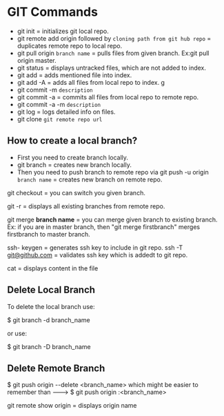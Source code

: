 # GIT Commands
- git init = initializes git local repo.
- git remote add origin  followed by `cloning path from git hub repo` = duplicates remote repo to local repo.
- git pull origin `branch name` = pulls files from given branch.
Ex:git pull origin master.
- git status = displays untracked files, which are not added to index.
- git add <file name with extension> = adds mentioned file into index.
- git add -A = adds all files from local repo to index. g
- git commit -m `description`
- git commit -a = commits all files from local repo to remote repo.
- git commit -a -m `description`
- git log = logs detailed info on files.
- git clone `git remote repo url`

## How to create a local branch?
* First you need to create branch locally.
* git branch <branch name>= creates new branch locally.
* Then you need to push branch to remote repo via git push -u origin `branch name` = creates new branch on remote repo.





git checkout <branch name> = you can switch you given branch.

git -r = displays all existing branches from remote repo.

git merge **branch name** = you can merge given branch to existing branch.
Ex: if you are in master branch, then "git merge firstbranch" merges firstbranch to master branch.

ssh- keygen = generates ssh key to include in git repo.
ssh -T git@github.com = validates ssh key which is addedt to git repo.

cat <file name> = displays content in the file


Delete Local Branch
--------------------------
To delete the local branch use:

$ git branch -d branch_name

or use:

$ git branch -D branch_name

Delete Remote Branch
-----------------------

$ git push origin --delete <branch_name> which might be easier to remember than ---> $ git push origin :<branch_name>


git remote show origin = displays origin name



